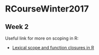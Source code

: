 # RCourseWinter2017

## Week 2

Useful link for more on scoping in R:

* [Lexical scope and function closures in R](https://darrenjw.wordpress.com/2011/11/23/lexical-scope-and-function-closures-in-r/)


